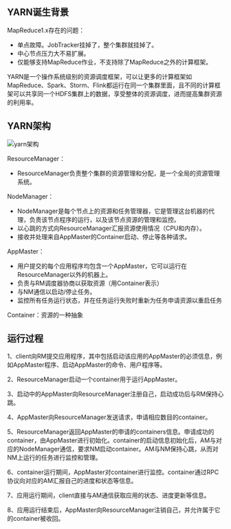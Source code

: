 ## YARN诞生背景
MapReduce1.x存在的问题：
- 单点故障。JobTracker挂掉了，整个集群就挂掉了。
- 中心节点压力大不易扩展。
- 仅能够支持MapReduce作业，不支持除了MapReduce之外的计算框架。

YARN是一个操作系统级别的资源调度框架，可以让更多的计算框架如MapReduce、Spark、Storm、Flink都运行在同一个集群里面，且不同的计算框架可以共享同一个HDFS集群上的数据，享受整体的资源调度，进而提高集群资源的利用率。

## YARN架构
![yarn架构](http://oyrpkn4bk.bkt.clouddn.com/yarn%E6%9E%B6%E6%9E%84.png)

ResourceManager：
- ResourceManager负责整个集群的资源管理和分配，是一个全局的资源管理系统。

NodeManager：
- NodeManager是每个节点上的资源和任务管理器，它是管理这台机器的代理，负责该节点程序的运行，以及该节点资源的管理和监控。
- 以心跳的方式向ResourceManager汇报资源使用情况（CPU和内存）。
- 接收并处理来自AppMaster的Container启动、停止等各种请求。

AppMaster：
- 用户提交的每个应用程序均包含一个AppMaster，它可以运行在ResourceManager以外的机器上。
- 负责与RM调度器协商以获取资源（用Container表示）
- 与NM通信以启动/停止任务。
- 监控所有任务运行状态，并在任务运行失败时重新为任务申请资源以重启任务

Container：资源的一种抽象



## 运行过程
1、client向RM提交应用程序，其中包括启动该应用的AppMaster的必须信息，例如AppMaster程序、启动AppMaster的命令、用户程序等。

2、ResourceManager启动一个container用于运行AppMaster。

3、启动中的AppMaster向ResourceManager注册自己，启动成功后与RM保持心跳。

4、AppMaster向ResourceManager发送请求，申请相应数目的container。

5、ResourceManager返回AppMaster的申请的containers信息。申请成功的container，由AppMaster进行初始化。container的启动信息初始化后，AM与对应的NodeManager通信，要求NM启动container。AM与NM保持心跳，从而对NM上运行的任务进行监控和管理。

6、container运行期间，AppMaster对container进行监控。container通过RPC协议向对应的AM汇报自己的进度和状态等信息。

7、应用运行期间，client直接与AM通信获取应用的状态、进度更新等信息。

8、应用运行结束后，AppMaster向ResourceManager注销自己，并允许属于它的container被收回。
